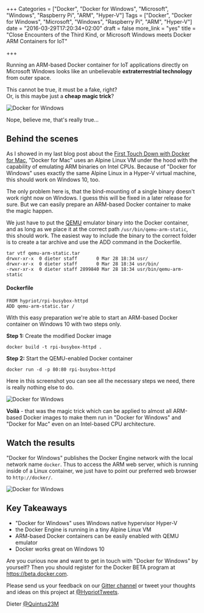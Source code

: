 +++
Categories = ["Docker", "Docker for Windows", "Microsoft", "Windows", "Raspberry Pi", "ARM", "Hyper-V"]
Tags = ["Docker", "Docker for Windows", "Microsoft", "Windows", "Raspberry Pi", "ARM", "Hyper-V"]
date = "2016-03-29T17:20:34+02:00"
draft = false
more_link = "yes"
title = "Close Encounters of the Third Kind, or Microsoft Windows meets Docker ARM Containers for IoT"

+++

Running an ARM-based Docker container for IoT applications directly on Microsoft Windows
looks like an unbelievable **extraterrestrial technology** from outer space.

This cannot be true, it must be a fake, right?  
Or, is this maybe just a **cheap magic trick**?

![Docker for Windows](/images/close-encounters-of-the-third-kind/docker4win-arm-webpage.jpg)

Nope, believe me, that's really true...

<!--more-->

## Behind the scenes

As I showed in my last blog post about the [First Touch Down with Docker for Mac](https://blog.hypriot.com/post/first-touch-down-with-docker-for-mac/),
"Docker for Mac" uses an Alpine Linux VM under the hood with the capability of emulating
ARM binaries on Intel CPUs. Because of "Docker for Windows" uses exactly the same
Alpine Linux in a Hyper-V virtual machine, this should work on Windows 10, too.

The only problem here is, that the bind-mounting of a single binary doesn't work
right now on Windows. I guess this will be fixed in a later release for sure. But
we can easily prepare an ARM-based Docker container to make the magic happen.

We just have to put the [QEMU](https://en.wikipedia.org/wiki/QEMU) emulator binary
into the Docker container, and as long as we
place it at the correct path `/usr/bin/qemu-arm-static`, this should work. The easiest
way to include the binary to the correct folder is to create a tar archive and use
the ADD command in the Dockerfile.

```
tar vtf qemu-arm-static.tar
drwxr-xr-x  0 dieter staff       0 Mar 28 18:34 usr/
drwxr-xr-x  0 dieter staff       0 Mar 28 18:34 usr/bin/
-rwxr-xr-x  0 dieter staff 2899840 Mar 28 18:34 usr/bin/qemu-arm-static
```

#### Dockerfile
```
FROM hypriot/rpi-busybox-httpd
ADD qemu-arm-static.tar /
```

With this easy preparation we're able to start an ARM-based Docker container on
Windows 10 with two steps only.

**Step 1:** Create the modified Docker image
```
docker build -t rpi-busybox-httpd .
```

**Step 2:** Start the QEMU-enabled Docker container
```
docker run -d -p 80:80 rpi-busybox-httpd
```

Here in this screenshot you can see all the necessary steps we need, there is really
nothing else to do.

![Docker for Windows](/images/close-encounters-of-the-third-kind/docker4win-arm-container.jpg)

**Voilà** - that was the magic trick which can be applied to almost all ARM-based Docker
images to make them run in "Docker for Windows" and "Docker for Mac" even on an Intel-based
CPU architecture.


## Watch the results

"Docker for Windows" publishes the Docker Engine network with the local network name
`docker`. Thus to access the ARM web server, which is running inside of a Linux container,
 we just have to point our preferred web browser to `http://docker/`.

![Docker for Windows](/images/close-encounters-of-the-third-kind/docker4win-arm-webpage2.jpg)


## Key Takeaways

* "Docker for Windows" uses Windows native hypervisor Hyper-V
* the Docker Engine is running in a tiny Alpine Linux VM
* ARM-based Docker containers can be easily enabled with QEMU emulator
* Docker works great on Windows 10

Are you curious now and want to get in touch with "Docker for Windows" by yourself?
Then you should register for the Docker BETA program at https://beta.docker.com.


Please send us your feedback on our [Gitter channel](https://gitter.im/hypriot/talk) or tweet your thoughts and ideas on this project at [@HypriotTweets](https://twitter.com/HypriotTweets).

Dieter [@Quintus23M](https://twitter.com/Quintus23M)
